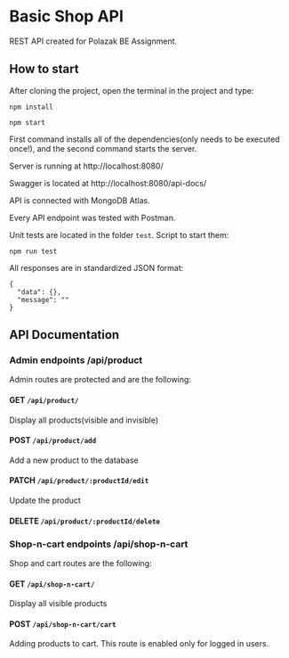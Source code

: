 # Basic Shop API

REST API created for Polazak BE Assignment.

## How to start

After cloning the project, open the terminal in the project and type:

```
npm install

npm start
```

First command installs all of the dependencies(only needs to be executed once!), and the second command starts the server.

Server is running at http://localhost:8080/

Swagger is located at http://localhost:8080/api-docs/

API is connected with MongoDB Atlas.

Every API endpoint was tested with Postman.

Unit tests are located in the folder `test`. Script to start them:

```
npm run test
```

All responses are in standardized JSON format:

```
{
  "data": {},
  "message": ""
}
```

## API Documentation

### Admin endpoints /api/product

Admin routes are protected and are the following:

#### GET `/api/product/`

Display all products(visible and invisible)

#### POST `/api/product/add`

Add a new product to the database

#### PATCH `/api/product/:productId/edit`

Update the product

#### DELETE `/api/product/:productId/delete`

### Shop-n-cart endpoints /api/shop-n-cart

Shop and cart routes are the following:

#### GET `/api/shop-n-cart/`

Display all visible products

#### POST `/api/shop-n-cart/cart`

Adding products to cart. This route is enabled only for logged in users.
